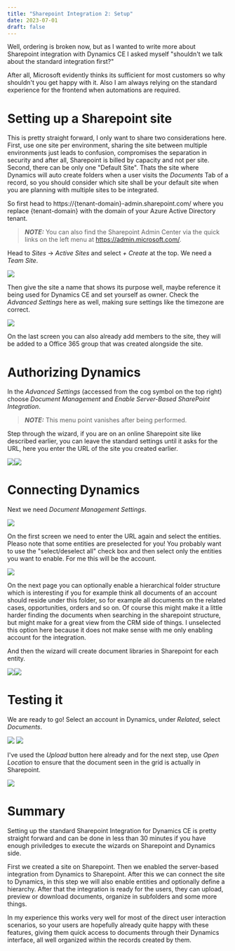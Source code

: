```yaml
---
title: "Sharepoint Integration 2: Setup"
date: 2023-07-01
draft: false
---
```


Well, ordering is broken now, but as I wanted to write more about Sharepoint integration with Dynamics CE I asked myself "shouldn't we talk about the standard integration first?"

After all, Microsoft evidently thinks its sufficient for most customers so why shouldn't you get happy with it. Also I am always relying on the standard experience for the frontend when automations are required. 

# Setting up a Sharepoint site
This is pretty straight forward, I only want to share two considerations here. First, use one site per environment, sharing the site between multiple environments just leads to confusion, compromises the separation in security and after all, Sharepoint is billed by capacity and not per site. Second, there can be only one "Default Site". Thats the site where Dynamics will auto create folders when a user visits the _Documents_ Tab of a record, so you should consider which site shall be your default site when you are planning with multiple sites to be integrated.

So first head to https://{tenant-domain}-admin.sharepoint.com/ where you replace {tenant-domain} with the domain of your Azure Active Directory tenant. 

> **_NOTE:_** You can also find the Sharepoint Admin Center via the quick links on the left menu at https://admin.microsoft.com/.

Head to _Sites_ -> _Active Sites_ and select _+ Create_ at the top. We need a _Team Site_.

![](Create.png)

Then give the site a name that shows its purpose well, maybe reference it being used for Dynamics CE and set yourself as owner. Check the _Advanced Settings_ here as well, making sure settings like the timezone are correct.

![](Settings.png)

On the last screen you can also already add members to the site, they will be added to a Office 365 group that was created alongside the site.

# Authorizing Dynamics
In the _Advanced Settings_ (accessed from the cog symbol on the top right) choose _Document Management_ and _Enable Server-Based SharePoint Integration_.

> **_NOTE:_** This menu point vanishes after being performed.

Step through the wizard, if you are on an online Sharepoint site like described earlier, you can leave the standard settings until it asks for the URL, here you enter the URL of the site you created earlier.

![](WizardServer.png)![](Valid.png)

# Connecting Dynamics
Next we need _Document Management Settings_.

![](DocSettings.png)

On the first screen we need to enter the URL again and select the entities. Pleaso note that some entities are preselected for you! You probably want to use the "select/deselect all" check box and then select only the entities you want to enable. For me this will be the account. 

![](WizardSettings.png)


On the next page you can optionally enable a hierarchical folder structure which is interesting if you for example think all documents of an account should reside under this folder, so for example all documents on the related cases, opportunities, orders and so on. Of course this might make it a little harder finding the documents when searching in the sharepoint structure, but might make for a great view from the CRM side of things. I unselected this option here because it does not make sense with me only enabling account for the integration.

And then the wizard will create document libraries in Sharepoint for each entity. 

![](Hierarchy.png)![](Final.png)

# Testing it
We are ready to go! Select an account in Dynamics, under _Related_, select _Documents_.

![](Documents.png) ![](DocumentsTab.png) 

I've used the _Upload_ button here already and for the next step, use _Open Location_ to ensure that the document seen in the grid is actually in Sharepoint.

![](Folder.png) 

# Summary
Setting up the standard Sharepoint Integration for Dynamics CE is pretty straight forward and can be done in less than 30 minutes if you have enough priviledges to execute the wizards on Sharepoint and Dynamics side.

First we created a site on Sharepoint. Then we enabled the server-based integration from Dynamics to Sharepoint. After this we can connect the site to Dynamics, in this step we will also enable entities and optionally define a hierarchy. After that the integration is ready for the users, they can upload, preview or download documents, organize in subfolders and some more things. 

In my experience this works very well for most of the direct user interaction scenarios, so your users are hopefully already quite happy with these features, giving them quick access to documents through their Dynamics interface, all well organized within the records created by them.